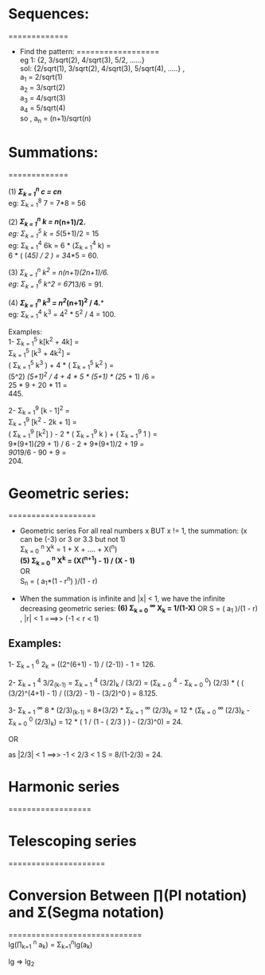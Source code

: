 # Sequences:
=============<br>

- Find the pattern:
  ==================<br>
  eg 1:  {2, 3/sqrt(2), 4/sqrt(3), 5/2, ......}    <br>
  sol:   {2/sqrt(1), 3/sqrt(2), 4/sqrt(3), 5/sqrt(4), .....} ,<br>
          a<sub>1</sub> = 2/sqrt(1)<br>
          a<sub>2</sub> = 3/sqrt(2)<br>
          a<sub>3</sub> = 4/sqrt(3)<br>
          a<sub>4</sub> = 5/sqrt(4)<br>
          so , a<sub>n</sub> = (n+1)/sqrt(n)<br>
  
# Summations:
=============<br>

(1) ***Σ<sub>k = 1</sub><sup>n</sup> c = cn***<br>
    eg: Σ<sub>k = 1</sub><sup>8</sup> 7 = 7*8 = 56<br>

(2) ***Σ<sub>k = 1</sub><sup>n</sup> k = n*(n+1)/2.***<br>
    eg: Σ<sub>k = 1</sub><sup>5</sup> k = 5*(5+1)/2 = 15<br>
    eg: Σ<sub>k = 1</sub><sup>4</sup> 6k = 6 * (Σ<sub>k = 1</sub><sup>4</sup> k) =<br>
        6 * ( (4*5) / 2 ) = 3*4*5 = 60.<br>

(3) ***Σ<sub>k = 1</sub><sup>n</sup> k<sup>2</sup> = n*(n+1)*(2n+1)/6.***<br>
    eg: Σ<sub>k = 1</sub><sup>6</sup> k^2 = 6*7*13/6 = 91.<br>

(4) ***Σ<sub>k = 1</sub><sup>n</sup> k<sup>3</sup> = n<sup>2</sup>*(n+1)<sup>2</sup> / 4.***<br>
    eg: Σ<sub>k = 1</sub><sup>4</sup> k<sup>3</sup> = 4<sup>2</sup> * 5<sup>2</sup> / 4 = 100.<br>

Examples:<br>
1-
    Σ<sub>k = 1</sub><sup>5</sup> k[k<sup>2</sup> + 4k] =<br>
    Σ<sub>k = 1</sub><sup>5</sup> [k<sup>3</sup> + 4k<sup>2</sup>] =<br>
    ( Σ<sub>k = 1</sub><sup>5</sup> k<sup>3</sup> ) + 4 * ( Σ<sub>k = 1</sub><sup>5</sup> k<sup>2</sup> ) =<br>
    (5^2) *(5+1)<sup>2</sup> / 4                    + 4 * 5 * (5+1) * (2*5 + 1) /6                        =<br>
    25 * 9                                          + 20 * 11                                             =<br>
    445.<br>

2-
    Σ<sub>k = 1</sub><sup>9</sup> [k - 1]<sup>2</sup> =<br>
    Σ<sub>k = 1</sub><sup>9</sup> [k<sup>2</sup> - 2k + 1] =<br>
    ( Σ<sub>k = 1</sub><sup>9</sup> [k<sup>2</sup>] ) - 2 * ( Σ<sub>k = 1</sub><sup>9</sup> k ) + ( Σ<sub>k = 1</sub><sup>9</sup> 1 ) =<br>
    9*(9+1)*(2*9 + 1) / 6                             - 2 * 9*(9+1)/2                           +  1*9                                =<br>
    90*19/6                                           - 90                                      +  9                                  =<br>
    204.<br>


# Geometric series:<br>
===================

- Geometric series For all real numbers x BUT x != 1, the summation: (x can be (-3) or 3 or 3.3 but not 1)<br>
      Σ<sub>k = 0</sub> <sup>n</sup> X<sup>k</sup> =  1 + X + .... + X(<sup>n</sup>)<br>
**(5) Σ<sub>k = 0</sub> <sup>n</sup> X<sup>k</sup> = (X(<sup>n+1</sup>) - 1) / (X - 1)**<br>
                                OR<br>
      S<sub>n</sub> = ( a<sub>1</sub>*(1 - r<sup>n</sup>) )/(1 - r)<br>

- When the summation is infinite and |x| < 1, we have the infinite decreasing geometric series:
**(6) Σ<sub>k = 0</sub> <sup>∞</sup> X<sub>k</sub> = 1/(1-X)**
                                OR
S = ( a<sub>1</sub> )/(1 - r) , |r| < 1 ===>> (-1 < r < 1)

Examples:
---------
1-
     Σ<sub>k = 1</sub> <sup>6</sup> 2<sub>k</sub> = ((2^(6+1) - 1) / (2-1)) - 1 = 126.

2-
    Σ<sub>k = 1</sub> <sup>4</sup> 3/2<sub>(k-1)</sub> =
    Σ<sub>k = 1</sub> <sup>4</sup> (3/2)<sub>k</sub> / (3/2) =  (Σ<sub>k = 0</sub> <sup>4</sup> - Σ<sub>k = 0</sub> <sup>0</sup>)
    (2/3) * ( ( (3/2)^(4+1) - 1) / ((3/2) - 1)  - (3/2)^0 )  = 8.125.

3-
    Σ<sub>k = 1</sub> <sup>∞</sup> 8 * (2/3)<sub>(k-1)</sub> =
    8*(3/2) * Σ<sub>k = 1</sub> <sup>∞</sup> (2/3)<sub>k</sub> =
    12 * (Σ<sub>k = 0</sub> <sup>∞</sup> (2/3)<sub>k</sub> - Σ<sub>k = 0</sub> <sup>0</sup> (2/3)<sub>k</sub>) =
    12 * ( 1 / (1 - ( 2/3 ) ) - (2/3)^0) = 24.
    
OR

as |2/3| < 1  ==>> -1 < 2/3 < 1
S = 8/(1-2/3) = 24.

# Harmonic series
==================<br>


# Telescoping series
=====================<br>


# Conversion Between  ∏(PI notation) and Σ(Segma notation)
=============================<br>
lg(∏<sub>k=1</sub> <sup>n</sup> a<sub>k</sub>) = Σ<sub>k=1</sub><sup>n</sup>lg(a<sub>k</sub>)                          <br>

lg => lg<sub>2</sub>                                                                                                   <br>

